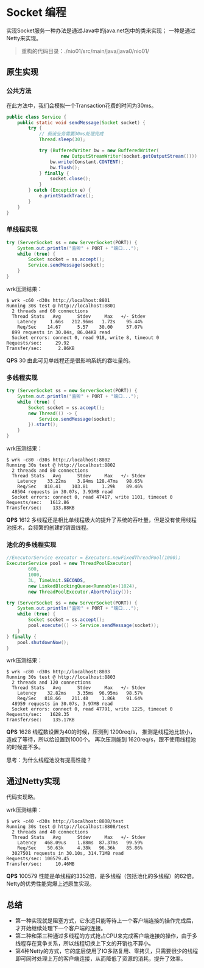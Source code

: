 # Socket 编程

实现Socket服务一种办法是通过Java中的java.net包中的类来实现；
一种是通过Netty来实现。

>重构的代码目录：./nio01/src/main/java/java0/nio01/

## 原生实现

### 公共方法
在此方法中，我们会模拟一个Transaction花费的时间为30ms。

```java
public class Service {
    public static void sendMessage(Socket socket) {
        try {
            // 假设业务需要30ms处理完成
            Thread.sleep(30);

            try (BufferedWriter bw = new BufferedWriter(
                    new OutputStreamWriter(socket.getOutputStream()))) {
                bw.write(Constant.CONTENT);
                bw.flush();
            } finally {
                socket.close();
            }
        } catch (Exception e) {
            e.printStackTrace();
        }
    }
}
```
### 单线程实现
```java
try (ServerSocket ss = new ServerSocket(PORT)) {
    System.out.println("监听" + PORT + "端口...");
    while (true) {
        Socket socket = ss.accept();
        Service.sendMessage(socket);
    }
}
```
wrk压测结果：
```shell
$ wrk -c60 -d30s http://localhost:8801
Running 30s test @ http://localhost:8801
  2 threads and 60 connections
  Thread Stats   Avg      Stdev     Max   +/- Stdev
    Latency     1.66s   212.96ms   1.72s    95.44%
    Req/Sec    14.67      5.57    30.00     57.07%
  899 requests in 30.04s, 86.04KB read
  Socket errors: connect 0, read 918, write 8, timeout 0
Requests/sec:     29.92
Transfer/sec:      2.86KB
```
**QPS** 30
由此可见单线程还是很影响系统的吞吐量的。

### 多线程实现
```java
try (ServerSocket ss = new ServerSocket(PORT)) {
    System.out.println("监听" + PORT + "端口...");
    while (true) {
        Socket socket = ss.accept();
        new Thread(() -> {
            Service.sendMessage(socket);
        }).start();
    }
}
```
wrk压测结果：
```shell
$ wrk -c80 -d30s http://localhost:8802
Running 30s test @ http://localhost:8802
  2 threads and 80 connections
  Thread Stats   Avg      Stdev     Max   +/- Stdev
    Latency    33.22ms    3.94ms 128.47ms   98.65%
    Req/Sec   810.41    103.81     1.29k    89.46%
  48504 requests in 30.07s, 3.93MB read
  Socket errors: connect 0, read 47417, write 1101, timeout 0
Requests/sec:   1612.86
Transfer/sec:    133.88KB
```
**QPS** 1612
多线程还是相比单线程极大的提升了系统的吞吐量，但是没有使用线程池技术，会频繁的创建的销毁线程。

### 池化的多线程实现
```java
//ExecutorService executor = Executors.newFixedThreadPool(1000);
ExecutorService pool = new ThreadPoolExecutor(
        600,
        1000,
        3L, TimeUnit.SECONDS,
        new LinkedBlockingQueue<Runnable>(1024),
        new ThreadPoolExecutor.AbortPolicy());

try (ServerSocket ss = new ServerSocket(PORT)) {
    System.out.println("监听" + PORT + "端口...");
    while (true) {
        Socket socket = ss.accept();
        pool.execute(() -> Service.sendMessage(socket));
    }
} finally {
    pool.shutdownNow();
}
```
wrk压测结果：
```shell
$ wrk -c80 -d30s http://localhost:8803
Running 30s test @ http://localhost:8803
  2 threads and 120 connections
  Thread Stats   Avg      Stdev     Max   +/- Stdev
    Latency    32.82ms    3.35ms  96.95ms   98.57%
    Req/Sec   818.66    211.48     1.86k    91.64%
  48959 requests in 30.07s, 3.97MB read
  Socket errors: connect 0, read 47791, write 1225, timeout 0
Requests/sec:   1628.35
Transfer/sec:    135.17KB
```
**QPS** 1628
线程数设置为40的时候，压测到 1200req/s， 推测是线程池比较小，造成了等待，所以给设置到1000个。 
再次压测能到 1620req/s，跟不使用线程池的时候差不多。 

思考：为什么线程池没有提高性能？


## 通过Netty实现
代码实现略。

wrk压测结果：
```shell
$ wrk -c40 -d30s http://localhost:8808/test
Running 30s test @ http://localhost:8808/test
  2 threads and 40 connections
  Thread Stats   Avg      Stdev     Max   +/- Stdev
    Latency   468.09us    1.88ms  87.37ms   99.59%
    Req/Sec    50.63k     4.38k   96.36k    85.86%
  3027501 requests in 30.10s, 314.71MB read
Requests/sec: 100579.45
Transfer/sec:     10.46MB
```
**QPS** 100579
性能是单线程的3352倍，是多线程（包括池化的多线程）的62倍。
Netty的优秀性能完爆上述原生实现。

## 总结
- 第一种实现就是阻塞方式，它永远只能等待上一个客户端连接的操作完成后，才开始继续处理下一个客户端的连接。
- 第二种和第三种通过多线程的方式抢占CPU来完成客户端连接的操作，由于多线程存在竞争关系，所以线程切换上下文的开销也不算小。
- 第4种Netty的方式，它的底层使用了IO多路复用、零拷贝，只需要很少的线程即可同时处理上万的客户端连接，从而降低了资源的消耗，提升了效率。